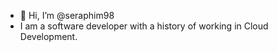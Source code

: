 - 👋 Hi, I’m @seraphim98
- I am a software developer with a history of working in Cloud Development. 

<!---
seraphim98/seraphim98 is a ✨ special ✨ repository because its `README.md` (this file) appears on your GitHub profile.
You can click the Preview link to take a look at your changes.
--->
